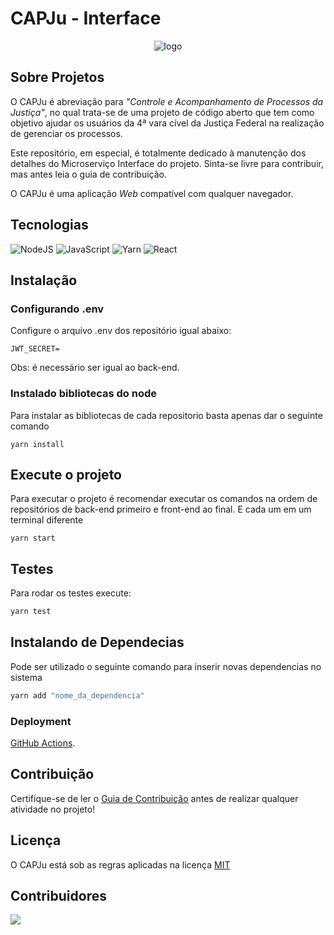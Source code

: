 # CAPJu - Interface

<div align="center">
  <img src="https://i.imgur.com/0KsqIUe.png" alt="logo">
</div>

## Sobre Projetos

O CAPJu é abreviação para _"Controle e Acompanhamento de Processos da Justiça"_, no qual trata-se de uma projeto de código aberto que tem como objetivo ajudar os usuários da 4ª vara cível da Justiça Federal na realização de gerenciar os processos.

Este repositório, em especial, é totalmente dedicado à manutenção dos detalhes do Microserviço Interface do projeto. Sinta-se livre para contribuir, mas antes leia o guia de contribuição.

O CAPJu é uma aplicação _Web_ compatível com qualquer navegador.

## Tecnologias

![NodeJS](https://img.shields.io/badge/node.js-6DA55F?style=for-the-badge&logo=node.js&logoColor=white)
![JavaScript](https://img.shields.io/badge/javascript-%23323330.svg?style=for-the-badge&logo=javascript&logoColor=%23F7DF1E)
![Yarn](https://img.shields.io/badge/yarn-%232C8EBB.svg?style=for-the-badge&logo=yarn&logoColor=white)
![React](https://img.shields.io/badge/react-%2320232a.svg?style=for-the-badge&logo=react&logoColor=%2361DAFB)


## Instalação
### Configurando .env

Configure o arquivo .env dos repositório igual abaixo:

```
JWT_SECRET=
```

Obs: é necessário ser igual ao back-end.

### Instalado bibliotecas do node

Para instalar as bibliotecas de cada repositorio basta apenas dar o seguinte comando

```
yarn install
```
## Execute o projeto

Para executar o projeto é recomendar executar os comandos na ordem de repositórios de back-end primeiro e front-end ao final. E cada um em um terminal diferente

```
yarn start
```
## Testes

Para rodar os testes execute:

```bash
yarn test
```

## Instalando de Dependecias

Pode ser utilizado o seguinte comando para inserir novas dependencias no sistema

```bash
yarn add "nome_da_dependencia"
```

### Deployment

[GitHub Actions](https://github.com/fga-eps-mds/2022-2-CAPJu-interface/actions).

## Contribuição

Certifique-se de ler o [Guia de Contribuição](https://github.com/fga-eps-mds/2022-2-CAPJu-Doc/blob/main/.github/CONTRIBUTING.md) antes de realizar qualquer atividade no projeto!

## Licença

O CAPJu está sob as regras aplicadas na licença [MIT](https://github.com/fga-eps-mds/2022-2-CAPJu-Doc/blob/main/LICENSE)

## Contribuidores

<a href="https://github.com/fga-eps-mds/2022-2-CAPJu-Inteface/graphs/contributors">
  <img src="https://contrib.rocks/image?repo=fga-eps-mds/2022-2-CAPJu-interface" />
</a>
